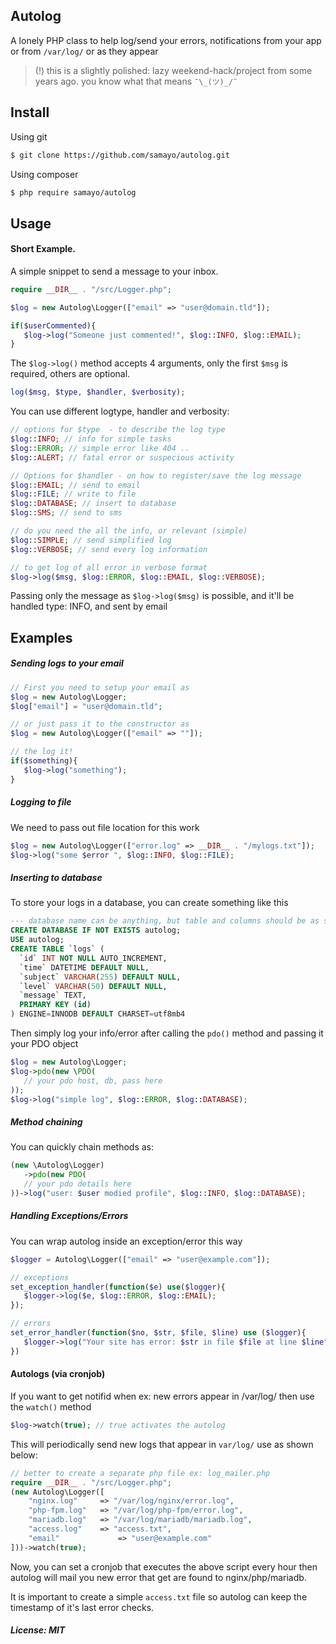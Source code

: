 ## Autolog

A lonely PHP class to help log/send your errors, notifications from your app or from `/var/log/` or as they appear 

> (!) this is a slightly polished: lazy weekend-hack/project from some years ago. you know what that means `¯\_(ツ)_/¯`

Install
-----

Using git
```bash
$ git clone https://github.com/samayo/autolog.git
```
Using composer
````bash
$ php require samayo/autolog
````

Usage
-----
#### Short Example. 
A simple snippet to send a message to your inbox. 
```php
require __DIR__ . "/src/Logger.php"; 

$log = new Autolog\Logger(["email" => "user@domain.tld"]);

if($userCommented){
   $log->log("Someone just commented!", $log::INFO, $log::EMAIL); 	
}
```
The `$log->log()` method accepts 4 arguments, only the first `$msg` is required, others are optional. 
```php 
log($msg, $type, $handler, $verbosity);
```
You can use different logtype, handler and verbosity: 
```php
// options for $type  - to describe the log type
$log::INFO; // info for simple tasks
$log::ERROR; // simple error like 404 .. 
$log::ALERT; // fatal error or suspecious activity

// Options for $handler - on how to register/save the log message
$log::EMAIL; // send to email
$log::FILE; // write to file
$log::DATABASE; // insert to database 
$log::SMS; // send to sms

// do you need the all the info, or relevant (simple)
$log::SIMPLE; // send simplified log
$log::VERBOSE; // send every log information

// to get log of all error in verbose format
$log->log($msg, $log::ERROR, $log::EMAIL, $log::VERBOSE);
```

Passing only the message as `$log->log($msg)` is possible, and it'll be handled type: INFO, and sent by email 

Examples
-----
	
##### Sending logs to your email
```php 
// First you need to setup your email as
$log = new Autolog\Logger; 
$log["email"] = "user@domain.tld"; 

// or just pass it to the constructor as
$log = new Autolog\Logger(["email" => ""]); 

// the log it!
if($something){
   $log->log("something");
}
```

##### Logging to file
We need to pass out file location for this work
```php
$log = new Autolog\Logger(["error.log" => __DIR__ . "/mylogs.txt"]); 
$log->log("some $error ", $log::INFO, $log::FILE);
```
##### Inserting to database
To store your logs in a database, you can create something like this
```sql
--- database name can be anything, but table and columns should be as seen below
CREATE DATABASE IF NOT EXISTS autolog;  
USE autolog;
CREATE TABLE `logs` (
  `id` INT NOT NULL AUTO_INCREMENT,
  `time` DATETIME DEFAULT NULL,
  `subject` VARCHAR(255) DEFAULT NULL,
  `level` VARCHAR(50) DEFAULT NULL,
  `message` TEXT,
  PRIMARY KEY (id)
) ENGINE=INNODB DEFAULT CHARSET=utf8mb4
```
Then simply log your info/error after calling the `pdo()` method and passing it your PDO object
```php
$log = new Autolog\Logger;
$log->pdo(new \PDO(
   // your pdo host, db, pass here
)); 
$log->log("simple log", $log::ERROR, $log::DATABASE);
```
##### Method chaining
You can quickly chain methods as: 
```php
(new \Autolog\Logger)
   ->pdo(new PDO(
   // your pdo details here
))->log("user: $user modied profile", $log::INFO, $log::DATABASE); 
```
##### Handling Exceptions/Errors

You can wrap autolog inside an exception/error this way 
```php 
$logger = Autolog\Logger(["email" => "user@example.com"]); 

// exceptions
set_exception_handler(function($e) use($logger){
   $logger->log($e, $log::ERROR, $log::EMAIL);
}); 

// errors
set_error_handler(function($no, $str, $file, $line) use ($logger){
   $logger->log("Your site has error: $str in file $file at line $line", $log::ERROR, $log::EMAIL);
})
```
#### Autologs (via cronjob)
If you want to get notifid when ex: new errors appear in /var/log/ then use the `watch()`  method

```php
$log->watch(true); // true activates the autolog
```
This will periodically send new logs that appear in `var/log/` use as shown below:
```php
// better to create a separate php file ex: log_mailer.php
require __DIR__ . "/src/Logger.php";
(new Autolog\Logger([
	"nginx.log"		=> "/var/log/nginx/error.log",
	"php-fpm.log"	=> "/var/log/php-fpm/error.log",
	"mariadb.log"	=> "/var/log/mariadb/mariadb.log",
	"access.log"	=> "access.txt",
	"email"				=> "user@example.com"
]))->watch(true); 
```
Now, you can set a cronjob that executes the above script every hour then 
autolog will mail you new error that get are found to nginx/php/mariadb. 

It is important to create a simple `access.txt` file so autolog can keep 
the timestamp of it's last error checks. 


##### License: MIT
[autolog_archive]: http://github.com/samayo/autolog/releases
